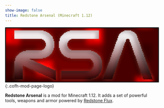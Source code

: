 ```yaml
---
show-image: false
title: Redstone Arsenal (Minecraft 1.12)
---
```


![Redstone Arsenal logo](/assets/images/logos/1.12/redstone-arsenal.png){:.cofh-mod-page-logo}


**Redstone Arsenal** is a mod for Minecraft 1.12. It adds a set of powerful
tools, weapons and armor powered by [Redstone Flux](/docs/redstone-flux/).
